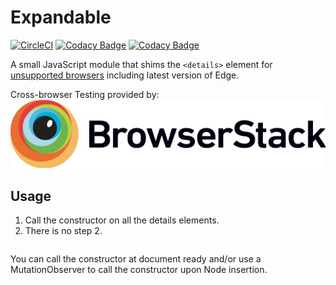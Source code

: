 # Expandable

[![CircleCI](https://circleci.com/gh/justingeeslin/expandable.svg?style=svg)](https://circleci.com/gh/justingeeslin/expandable)
[![Codacy Badge](https://api.codacy.com/project/badge/Grade/915861fe79bd4672821cb1cd5e15f078)](https://www.codacy.com/app/justingeeslin/expandable?utm_source=github.com&amp;utm_medium=referral&amp;utm_content=justingeeslin/expandable&amp;utm_campaign=Badge_Grade)
[![Codacy Badge](https://api.codacy.com/project/badge/Coverage/915861fe79bd4672821cb1cd5e15f078)](https://www.codacy.com/app/justingeeslin/expandable?utm_source=github.com&utm_medium=referral&utm_content=justingeeslin/expandable&utm_campaign=Badge_Coverage)

A small JavaScript module that shims the `<details>` element for [unsupported browsers](https://caniuse.com/#search=details) including latest version of Edge.

Cross-browser Testing provided by:
<br>
<a href="https://browserstack.com">
![BrowserStack Logo](https://github.com/justingeeslin/expandable/blob/develop/docs/Browserstack-logo@2x.png?raw=true)
</a>

## Usage
1. Call the constructor on all the details elements.
2. There is no step 2.

```js

```

You can call the constructor at document ready and/or use a MutationObserver to call the constructor upon Node insertion.
